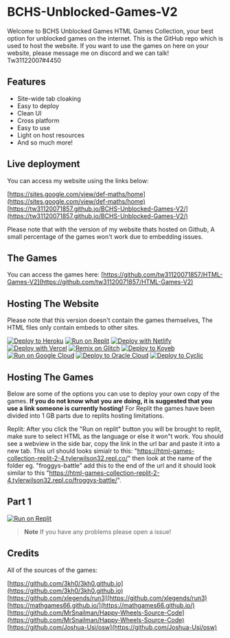 # BCHS-Unblocked-Games-V2
Welcome to BCHS Unblocked Games HTML Games Collection, your best option for unblocked games on the internet. This is the GitHub repo which is used to host the website. If you want to use the games on here on your website, please message me on discord and we can talk! Tw31122007#4450

## Features

- Site-wide tab cloaking
- Easy to deploy
- Clean UI
- Cross platform
- Easy to use
- Light on host resources
- And so much more!

## Live deployment

You can access my website using the links below:

[https://sites.google.com/view/def-maths/home](https://sites.google.com/view/def-maths/home)
[https://tw31120071857.github.io/BCHS-Unblocked-Games-V2/](https://tw31120071857.github.io/BCHS-Unblocked-Games-V2/)

Please note that with the version of my website thats hosted on Github, A small percentage of the games won't work due to embedding issues.

## The Games

You can access the games here:
[https://github.com/tw31120071857/HTML-Games-V2](https://github.com/tw31120071857/HTML-Games-V2)

## Hosting The Website
Please note that this version doesn't contain the games themselves, The HTML files only contain embeds to other sites.

<a target="_blank" href="https://heroku.com/deploy/?template=https://github.com/tw31120071857/BCHS-Unblocked-Games-V2/"><img alt="Deploy to Heroku" src="https://raw.githubusercontent.com/BinBashBanana/deploy-buttons/master/buttons/remade/heroku.svg"></a>
[![Run on Replit](https://binbashbanana.github.io/deploy-buttons/buttons/remade/replit.svg)](https://replit.com/github/tw31120071857/BCHS-Unblocked-Games-V2)
[![Deploy with Netlify](https://raw.githubusercontent.com/BinBashBanana/deploy-buttons/master/buttons/remade/netlify.svg)](https://app.netlify.com/start/deploy?repository=https://github.com/tw31120071857/BCHS-Unblocked-Games-V2/)
[![Deploy with Vercel](https://raw.githubusercontent.com/BinBashBanana/deploy-buttons/master/buttons/remade/vercel.svg)](https://vercel.com/new/clone?repository-url=https://github.com/tw31120071857/BCHS-Unblocked-Games-V2/)
[![Remix on Glitch](https://raw.githubusercontent.com/BinBashBanana/deploy-buttons/master/buttons/remade/glitch.svg)](https://glitch.com/edit/#!/import/github/tw31120071857/BCHS-Unblocked-Games-V2/)
[![Deploy to Koyeb](https://binbashbanana.github.io/deploy-buttons/buttons/remade/koyeb.svg)](https://app.koyeb.com/apps/deploy?type=git&repository=github.com/tw31120071857/BCHS-Unblocked-Games-V2/)
[![Run on Google Cloud](https://binbashbanana.github.io/deploy-buttons/buttons/remade/googlecloud.svg)](https://deploy.cloud.run/?git_repo=https://github.com/tw31120071857/BCHS-Unblocked-Games-V2/)
[![Deploy to Oracle Cloud](https://binbashbanana.github.io/deploy-buttons/buttons/remade/oraclecloud.svg)](https://cloud.oracle.com/resourcemanager/stacks/create?zipUrl=https://github.com/tw31120071857/BCHS-Unblocked-Games-V2/)
[![Deploy to Cyclic](https://binbashbanana.github.io/deploy-buttons/buttons/remade/cyclic.svg)](https://app.cyclic.sh/api/app/deploy/tw31120071857/BCHS-Unblocked-Games-V2/)

## Hosting The Games

Below are some of the options you can use to deploy your own copy of the games. **If you do not know what you are doing, it is suggested that you use a link someone is currently hosting!** For Replit the games have been divided into 1 GB parts due to replits hosting limitations.

Replit:
After you click the "Run on replit" button you will be brought to replit, make sure to select HTML as the language or else it won"t work. You should see a webview in the side bar, copy the link in the url bar and paste it into a new tab. This url should looks simialr to this: "https://html-games-collection-replit-2-4.tylerwilson32.repl.co/" then look at the name of the folder eg. "froggys-battle" add this to the end of the url and it should look similar to this "https://html-games-collection-replit-2-4.tylerwilson32.repl.co/froggys-battle/".

## Part 1
[![Run on Replit](https://binbashbanana.github.io/deploy-buttons/buttons/remade/replit.svg)](https://replit.com/github/tw31120071857/HTML-Games-Collection-Replit-1)


> **Note**
> If you have any problems please open a issue!

## Credits
All of the sources of the games:

[https://github.com/3kh0/3kh0.github.io](https://github.com/3kh0/3kh0.github.io)
[https://github.com/xlegends/run3](https://github.com/xlegends/run3)
[https://mathgames66.github.io/](https://mathgames66.github.io/)
[https://github.com/MrSnailman/Happy-Wheels-Source-Code](https://github.com/MrSnailman/Happy-Wheels-Source-Code)
[https://github.com/Joshua-Usi/osw](https://github.com/Joshua-Usi/osw)

